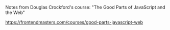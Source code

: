 Notes from Douglas Crockford's course:
"The Good Parts of JavaScript and the Web"

https://frontendmasters.com/courses/good-parts-javascript-web
